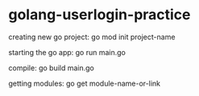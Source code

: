 # golang-userlogin-practice

creating new go project: go mod init project-name

starting the go app: go run main.go

compile: go build main.go

getting modules: go get module-name-or-link